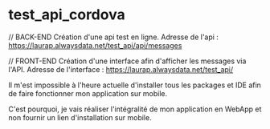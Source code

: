 # test_api_cordova

// BACK-END
Création d'une api test en ligne.
Adresse de l'api : https://laurap.alwaysdata.net/test_api/api/messages

// FRONT-END
Création d'une interface afin d'afficher les messages via l'API.
Adresse de l'interface : https://laurap.alwaysdata.net/test_api/

Il m'est impossible à l'heure actuelle d'installer tous les packages et IDE afin de faire fonctionner mon application sur mobile.

C'est pourquoi, je vais réaliser l'intégralité de mon application en WebApp et non fournir un lien d'installation sur mobile.
